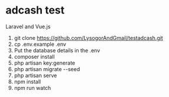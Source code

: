 # adcash test

Laravel and Vue.js

1. git clone https://github.com/LysogorAndGmail/testadcash.git
2. cp .env.example .env
3. Put the database details in the .env
4. composer install
5. php artisan key:generate
6. php artisan migrate --seed
7. php artisan serve
8. npm install
9. npm run watch
